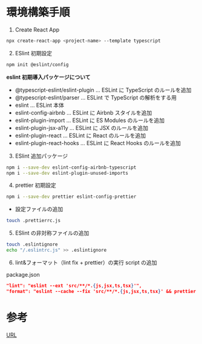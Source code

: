 # 環境構築手順

1. Create React App

```bash
npx create-react-app <project-name> --template typescript
```

2. ESlint 初期設定

```bash
npm init @eslint/config
```

**eslint 初期導入パッケージについて**

- @typescript-eslint/eslint-plugin … ESLint に TypeScript のルールを追加
- @typescript-eslint/parser … ESLint で TypeScript の解析をする用
- eslint … ESLint 本体
- eslint-config-airbnb … ESLint に Airbnb スタイルを追加
- eslint-plugin-import … ESLint に ES Modules のルールを追加
- eslint-plugin-jsx-a11y … ESLint に JSX のルールを追加
- eslint-plugin-react … ESLint に React のルールを追加
- eslint-plugin-react-hooks … ESLint に React Hooks のルールを追加

3. ESlint 追加パッケージ

```bash
npm i --save-dev eslint-config-airbnb-typescript
npm i --save-dev eslint-plugin-unused-imports
```

4. prettier 初期設定

```bash
npm i --save-dev prettier eslint-config-prettier
```

- 設定ファイルの追加

```bash
touch .prettierrc.js
```

5. ESlint の非対称ファイルの追加

```bash
touch .eslintignore
echo "/.eslintrc.js" >> .eslintignore
```

6. lint&フォーマット（lint fix + prettier）の実行 script の追加

package.json

```json
"lint": "eslint --ext 'src/**/*.{js,jsx,ts,tsx}'",
"format": "eslint --cache --fix 'src/**/*.{js,jsx,ts,tsx}' && prettier --write 'src/**/*.{js,jsx,ts,tsx}'"
```

# 参考

[URL](https://yumegori.com/vscode_react_typescript_eslint_prettier)
